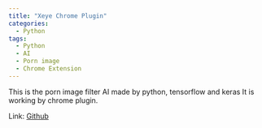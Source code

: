 ```yaml
---
title: "Xeye Chrome Plugin"
categories:
  - Python
tags:
  - Python
  - AI
  - Porn image
  - Chrome Extension
---
```


This is the porn image filter AI made by python, tensorflow and keras
It is working by chrome plugin.

Link: [Github](https://github.com/hermes7308/xeye-chrome-plugin)